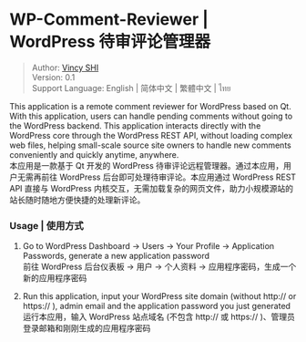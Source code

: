 # WP-Comment-Reviewer | WordPress 待审评论管理器

> Author: [Vincy SHI](https://blog.vincy1230.net/)  
> Version: 0.1  
> Support Language: English | 简体中文 | 繁體中文 | ไทย

This application is a remote comment reviewer for WordPress based on Qt. With this application, users can handle pending comments without going to the WordPress backend. This application interacts directly with the WordPress core through the WordPress REST API, without loading complex web files, helping small-scale source site owners to handle new comments conveniently and quickly anytime, anywhere.  
本应用是一款基于 Qt 开发的 WordPress 待审评论远程管理器。通过本应用，用户无需再前往 WordPress 后台即可处理待审评论。本应用通过 WordPress REST API 直接与 WordPress 内核交互，无需加载复杂的网页文件，助力小规模源站的站长随时随地方便快捷的处理新评论。

### Usage | 使用方式

1. Go to WordPress Dashboard -> Users -> Your Profile -> Application Passwords, generate a new application password  
   前往 WordPress 后台仪表板 -> 用户 -> 个人资料 -> 应用程序密码，生成一个新的应用程序密码

1. Run this application, input your WordPress site domain (without http:// or https:// ), admin email and the application password you just generated  
   运行本应用，输入 WordPress 站点域名 (不包含 http:// 或 https:// )、管理员登录邮箱和刚刚生成的应用程序密码
